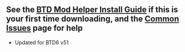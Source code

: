 ## See the [BTD Mod Helper Install Guide](https://gurrenm3.github.io/BTD-Mod-Helper/wiki/Install-Guide) if this is your first time downloading, and the [Common Issues](https://github.com/doombubbles/ultimate-crosspathing/blob/1.4.5/HELP.md#common-issues) page for help
<!--Mod Browser Message Start-->
- Updated for BTD6 v51